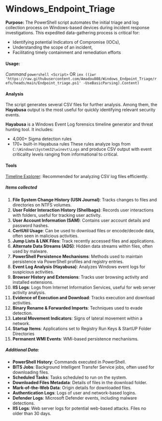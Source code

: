 # Windows_Endpoint_Triage

**Purpose:** The PowerShell script automates the initial triage and log collection process on Windows-based devices during incident response investigations. This expedited data-gathering process is critical for:
- Identifying potential Indicators of Compromise (IOCs),
- Understanding the scope of an incident,
- Facilitating timely containment and remediation efforts

  
#### **Usage:** 

*Command*
`powershell <Script>`
OR
`iex ((iwr 'https://raw.githubusercontent.com/Amadou808/Windows_Endpoint_Triage/refs/heads/main/Endpoint_triage.ps1' -UseBasicParsing).Content)`

#### **Analysis**
The script generates several CSV files for further analysis. Among them, the **Hayabusa** output is the most useful for quickly identifying relevant security events.

**Hayabusa** is a Windows Event Log forensics timeline generator and threat hunting tool. It includes:
- 4,000+ Sigma detection rules
- 170+ built-in Hayabusa rules
These rules analyze logs from `C:\Windows\System32\winevt\Logs` and produce CSV output with event criticality levels ranging from informational to critical.

#### **Tools**
[Timeline Explorer](https://www.sans.org/tools/timeline-explorer/): Recommended for analyzing CSV log files efficiently.

##### **Items collected**

  1. **File System Change History (USN Journal)**: Tracks changes to files and directories on NTFS volumes.
  2. **User Folder Interaction History (Shellbags)**: Records user interactions with folders, useful for tracking user activity.
  3. **User Account Information (SAM)**: Contains user account details and password hashes.
  4. **CertUtil Usage**: Can be used to download files or encode/decode data, often seen in malicious activities.
  5. **Jump Lists & LNK Files**: Track recently accessed files and applications.
  6. **Alternate Data Streams (ADS)**: Hidden data streams within files, often used by malware.
  7. **PowerShell Persistence Mechanisms**: Methods used to maintain persistence via PowerShell profiles and registry entries.
  8. **Event Log Analysis (Hayabusa)**: Analyzes Windows event logs for suspicious activities.
  9. **Browser History and Extensions**: Tracks user browsing activity and installed extensions.
  10. **IIS Logs**: Logs from Internet Information Services, useful for web server activity analysis.
  11. **Evidence of Execution and Download**: Tracks execution and download activities.
  12. **Binary Rename & Forwarded Imports**: Techniques used to evade detection.
  13. **Lateral Movement Indicators**: Signs of lateral movement within a network.
  14. **Startup Items**: Applications set to Registry Run Keys  & StartUP Folder Directories
  15. **Permanent WMI Events**: WMI-based persistence mechanisms.

##### **Additional Data**:
  - **PowerShell History**: Commands executed in PowerShell.
  - **BITS Jobs**: Background Intelligent Transfer Service jobs, often used for downloading files.
  - **Scheduled Tasks**: Tasks scheduled to run on the system.
  - **Downloaded Files Metadata**: Details of files in the download folder.
  - **Mark-of-the-Web Data**: Origin details for downloaded files.
  - **Authentication Logs**: Logs of user and network-based logins.
  - **Defender Logs**: Microsoft Defender events, including malware detections.
  - **IIS Logs**: Web server logs for potential web-based attacks. Files no older than 30 days.
